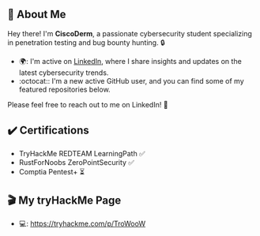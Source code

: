 ## :wave: About Me

Hey there! I'm **CiscoDerm**, a passionate cybersecurity student specializing in penetration testing and bug bounty hunting. :lock:

- 🌍: I'm active on [LinkedIn](https://www.linkedin.com/in/maxim-dufosse-0710b5220/), where I share insights and updates on the latest cybersecurity trends.
- :octocat:: I'm a new active GitHub user, and you can find some of my featured repositories below.

Please feel free to reach out to me on LinkedIn! :rocket:

## :heavy_check_mark: Certifications

- TryHackMe REDTEAM LearningPath :white_check_mark:
- RustForNoobs ZeroPointSecurity :white_check_mark:
- Comptia Pentest+ :hourglass_flowing_sand:

## :clapper: My tryHackMe Page

- 💻: https://tryhackme.com/p/TroWooW
